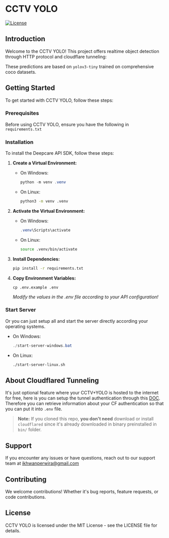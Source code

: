 # CCTV YOLO

[![License](https://img.shields.io/badge/license-MIT-green.svg)](https://opensource.org/licenses/MIT)

## Introduction

Welcome to the CCTV YOLO! This project offers realtime object detection through HTTP protocol and cloudflare tunneling:

These predictions are based on `yolov3-tiny` trained on comprehensive coco datasets.

## Getting Started

To get started with CCTV YOLO, follow these steps:

### Prerequisites

Before using CCTV YOLO, ensure you have the following in `requirements.txt`

### Installation

To install the Deepcare API SDK, follow these steps:

1. **Create a Virtual Environment:**

    * On Windows:
      ```powershell
      python -m venv .venv
      ```
    * On Linux:
      ```bash
      python3 -m venv .venv
      ```

2. **Activate the Virtual Environment:**
    * On Windows:
      ```powershell
      .venv\Scripts\activate
      ```
    * On Linux:
      ```bash
      source .venv/bin/activate
      ```
3. **Install Dependencies:**
    ```bash
    pip install -r requirements.txt
    ```

4. **Copy Environment Variables:**
    ```
    cp .env.example .env
    ```
    *Modify the values in the .env file according to your API configuration!*

### Start Server
Or you can just setup all and start the server directly according your operating systems.

  * On Windows:
    ```powershell
    ./start-server-windows.bat
    ```
  * On Linux:
    ```bash
    ./start-server-linux.sh
    ```

## About Cloudflared Tunneling
It's just optional feature where your CCTV+YOLO is hosted to the internet for free, here is you can setup the tunnel authentication through this [DOC](https://developers.cloudflare.com/cloudflare-one/connections/connect-networks/get-started/create-local-tunnel/). Therefore you can retrieve information about your CF authentication so that you can put it into `.env` file.

> **Note:** If you cloned this repo, **you don't need** download or install `cloudflared` since it's already downloaded in binary preinstalled in `bin/` folder.


## Support
If you encounter any issues or have questions, reach out to our support team at [ikhwanperwira@gmail.com](ikhwanperwira@gmail.com)

## Contributing
We welcome contributions! Whether it's bug reports, feature requests, or code contributions.

## License
CCTV YOLO is licensed under the MIT License - see the LICENSE file for details.
